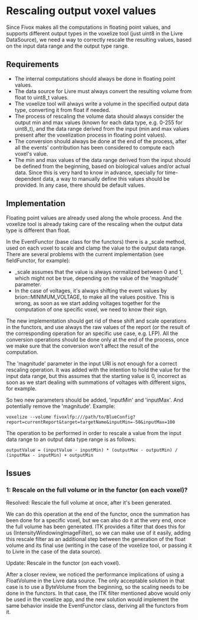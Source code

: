 Rescaling output voxel values
=============================

Since Fivox makes all the computations in floating point values, and supports
different output types in the voxelize tool (just uint8 in the Livre
DataSource), we need a way to correctly rescale the resulting values, based
on the input data range and the output type range.

## Requirements

* The internal computations should always be done in floating point values.
* The data source for Livre must always convert the resulting volume from
  float to uint8_t values.
* The voxelize tool will always write a volume in the specified output data
  type, converting it from float if needed.
* The process of rescaling the volume data should always consider the output
  min and max values (known for each data type, e.g. 0-255 for uint8_t), and
  the data range derived from the input (min and max values present after the
  voxelization process in floating point values).
* The conversion should always be done at the end of the process, after all the
  events' contribution has been considered to compute each voxel's value.
* The min and max values of the data range derived from the input
  should be defined from the beginning, based on biological values and/or actual
  data. Since this is very hard to know in advance, specially for time-dependent
  data, a way to manually define this values should be provided. In any case,
  there should be default values.

## Implementation

Floating point values are already used along the whole process. And the
voxelize tool is already taking care of the rescaling when the output data type
is different than float.

In the EventFunctor (base class for the functors) there is a _scale method,
used on each voxel to scale and clamp the value to the output data range. There
are several problems with the current implementation (see fieldFunctor, for
example):

* _scale assumes that the value is always normalized between 0 and 1, which
  might not be true, depending on the value of the 'magnitude' parameter.
* In the case of voltages, it's always shifting the event values by
  brion::MINIMUM_VOLTAGE, to make all the values positive. This is wrong, as
  soon as we start adding voltages together for the computation of one specific
  voxel, we need to know their sign.

The new implementation should get rid of these shift and scale operations in the
functors, and use always the raw values of the report (or the result of the
corresponding operation for an specific use case, e.g. LFP). All the conversion
operations should be done only at the end of the process, once we make sure that
the conversion won't affect the result of the computation.

The 'magnitude' parameter in the input URI is not enough for a correct rescaling
operation. It was added with the intention to hold the value for the input data
range, but this assumes that the starting value is 0, incorrect as soon as we
start dealing with summations of voltages with different signs, for example.

So two new parameters should be added, 'inputMin' and 'inputMax'. And
potentially remove the 'magnitude'. Example:

    voxelize --volume fivoxlfp:///path/to/BlueConfig?report=currentReport&target=targetName&inputMin=-50&inputMax=100

The operation to be performed in order to rescale a value from the input data
range to an output data type range is as follows:

    outputValue = (inputValue - inputMin) * (outputMax - outputMin) / (inputMax - inputMin) + outputMin

## Issues

### 1: Rescale on the full volume or in the functor (on each voxel)?

Resolved: Rescale the full volume at once, after it's been generated.

We can do this operation at the end of the functor, once the summation has been
done for a specific voxel, but we can also do it at the very end, once the
full volume has been generated. ITK provides a filter that does this for us
(IntensityWindowingImageFilter), so we can make use of it easily, adding
this rescale filter as an additional step between the generation of the float
volume and its final use (writing in the case of the voxelize tool, or passing
it to Livre in the case of the data source).

Update: Rescale in the functor (on each voxel).

After a closer review, we noticed the performance implications of using a
FloatVolume in the Livre data source. The only acceptable solution in that case
is to use a ByteVolume from the beginning, so the scaling needs to be done
in the functors. In that case, the ITK filter mentioned above would only be used
in the voxelize app, and the new solution would implement the same behavior
inside the EventFunctor class, deriving all the functors from it.
